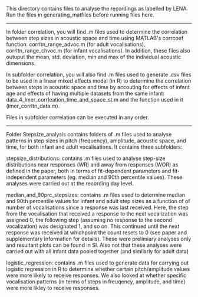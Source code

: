 This directory contains files to analyse the recordings as labelled by LENA. Run the files in generating_matfiles 
before running files here. 

--------------------------------
In folder correlation, you will find .m files used to determine the correlation between step sizes in acoustic space and time using MATLAB's corrcoef function: corrltn_range_advoc.m (for adult vocalisations), corrltn_range_chvoc.m (for infant vocalisations). In addition, these files also outuput the mean, std. deviation, min and max of the individual acoustic dimensions. 

In subfolder correlation, you will also find .m files used to generate .csv files to be used in a linear mixed effects model (in R) to determine the correlation between steps in acoustic space and time by accouting for effects of infant age and effects of having multiple datasets from the same infant: data_4_lmer_corrleation_time_and_space_st.m and the function used in it (lmer_corrltn_data.m). 

Files in subfolder correlation can be executed in any order.

------------------------------------------

Folder Stepsize_analysis contains folders of .m files used to analyse patterns in step sizes in pitch (frequency), amplitude, acoustic space, and time, for both infant and adult vocalisations. It contains three subfolders:

stepsize_distributions: contains .m files used to analyse step-size distributions near responses (WR) and away from responses (WOR) as defined in the paper, both in terms of fit-dependent parameters and fit-independent parameters (eg. median and 90th percentile values). These analyses were carried out at the recording day level.

median_and_90prc_stepsizes: contains .m files used to determine median and 90th percentile values for infant and adult step sizes as a function of of number of vocalisations since a response was last received.  Here, the step from the vocalisation that received a response to the next vocalization was assigned 0, the following step (assuming no response to the second vocalization) was designated 1, and so on.  This continued until the next response was received at whichpoint the count resets to 0 (see paper and supplementary information for details). These were prelimiary analyses only and resultant plots can be found in SI. Also not that these analyses were carried out with all infant data pooled together (and similarly for adult data)

logistic_regression: contains .m files used to generate data for carrying out logistic regression in R to determine whether certain pitch/amplitude values were more likely to receive responses. We also looked at whether specific vocalisation patterns (in terms of steps in freuqency, amplitude, and time) were more likley to receive responses. 


